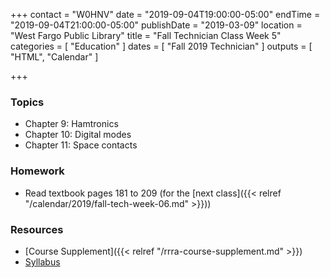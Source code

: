 +++
contact = "W0HNV"
date = "2019-09-04T19:00:00-05:00"
endTime = "2019-09-04T21:00:00-05:00"
publishDate = "2019-03-09"
location = "West Fargo Public Library"
title = "Fall Technician Class Week 5"
categories = [ "Education" ]
dates = [ "Fall 2019 Technician" ]
outputs = [ "HTML", "Calendar" ]

+++
### Topics

* Chapter 9: Hamtronics
* Chapter 10: Digital modes
* Chapter 11: Space contacts

### Homework

* Read textbook pages 181 to 209 (for the [next class]({{< relref "/calendar/2019/fall-tech-week-06.md" >}}))

### Resources

* [Course Supplement]({{< relref "/rrra-course-supplement.md" >}})
* [Syllabus](/s/2xabO1oD5mbpVRh)
